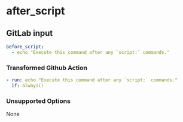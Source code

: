 # after_script

## GitLab input

```yaml
before_script:
  - echo "Execute this command after any `script:` commands."
```

### Transformed Github Action

```yaml
- run: echo "Execute this command after any `script:` commands."
  if: always()
```

### Unsupported Options

None
